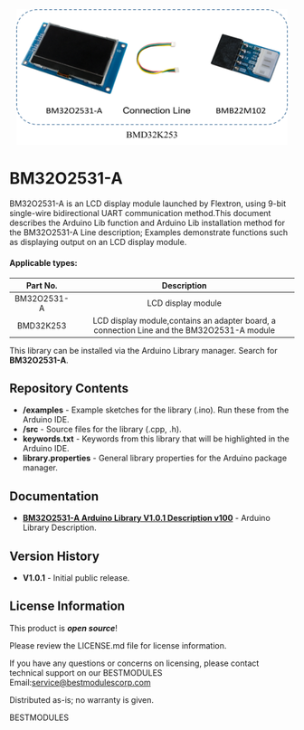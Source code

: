 <div align=center>
<img src="https://github.com/BestModules-Libraries/img/blob/main/BMD32K253_V1.0.png" width="480" height="240"> 
</div> 

BM32O2531-A
===========================================================

BM32O2531-A is an LCD display module launched by Flextron, using 9-bit single-wire bidirectional UART communication method.This document describes the Arduino Lib function and Arduino Lib installation method for the BM32O2531-A Line description; Examples demonstrate functions such as displaying output on an LCD display module.

#### Applicable types:
<div align=center>

|Part No.   |Description                   |
|:---------:|:----------------------------:|
|BM32O2531-A|LCD display module|
|BMD32K253  |LCD display module,contains an adapter board, a connection Line and the BM32O2531-A module |

</div> 

This library can be installed via the Arduino Library manager. Search for **BM32O2531-A**. 

Repository Contents
-------------------

* **/examples** - Example sketches for the library (.ino). Run these from the Arduino IDE. 
* **/src** - Source files for the library (.cpp, .h).
* **keywords.txt** - Keywords from this library that will be highlighted in the Arduino IDE. 
* **library.properties** - General library properties for the Arduino package manager. 

Documentation 
-------------------

* **[BM32O2531-A Arduino Library V1.0.1 Description v100]( https://www.bestmodulescorp.com/bm32o2531-a.html#tab-product2 )** - Arduino Library Description.

Version History  
-------------------

* **V1.0.1** - Initial public release.

License Information
-------------------

This product is _**open source**_! 

Please review the LICENSE.md file for license information. 

If you have any questions or concerns on licensing, please contact technical support on our BESTMODULES Email:service@bestmodulescorp.com

Distributed as-is; no warranty is given.

BESTMODULES
